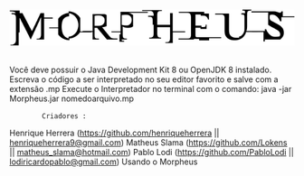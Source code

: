  ![Image of Logo](https://raw.githubusercontent.com/Lokens/Prog-1/master/Fotos%20do%20Morpheus/logo.png)
   



Você deve possuir o Java Development Kit 8 ou OpenJDK 8 instalado.
Escreva o código a ser interpretado no seu editor favorito e salve com a extensão .mp
Execute o Interpretador no terminal com o comando:
				    java -jar Morpheus.jar nomedoarquivo.mp
            
            
            Criadores :
Henrique Herrera (https://github.com/henriqueherrera  ||  henriqueherrera9@gmail.com) 
Matheus Slama (https://github.com/Lokens  ||  matheus_slama@hotmail.com)
Pablo Lodi (https://github.com/PabloLodi  || lodiricardopablo@gmail.com)
Usando o Morpheus
